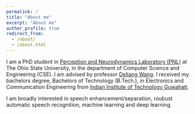 ```yaml
---
permalink: /
title: "About me"
excerpt: "About me"
author_profile: true
redirect_from: 
  - /about/
  - /about.html
---
```

I am a PhD student in [Perception and Neurodynamics Laboratory (PNL)](http://web.cse.ohio-state.edu/pnl/) at The Ohio State University, in the department of Computer Science and Engineering (CSE). I am advised by professor [Deliang Wang](http://web.cse.ohio-state.edu/~wang.77/). I received my bachelors degree, Bachelors of Technology (B.Tech.), in Electronics and Communication Engineering from [Indian Institute of Technology Guwahati](http://www.iitg.ernet.in/).
 
I am broadly interested in speech enhancement/separation, roubust automatic speech recognition, machine learning and deep learning. 
